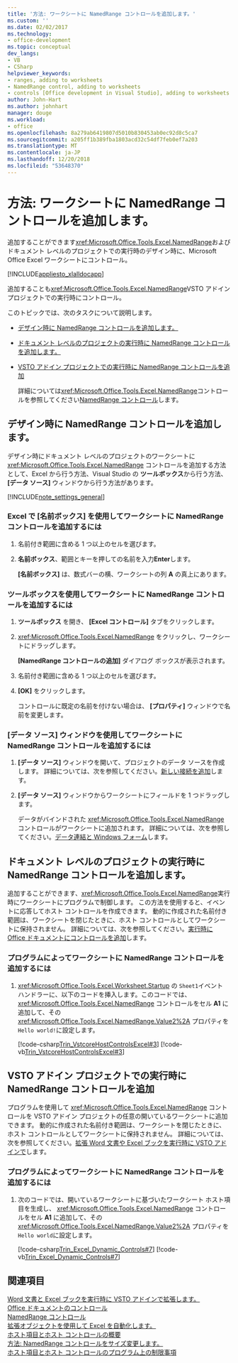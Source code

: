 ```yaml
---
title: '方法: ワークシートに NamedRange コントロールを追加します。'
ms.custom: ''
ms.date: 02/02/2017
ms.technology:
- office-development
ms.topic: conceptual
dev_langs:
- VB
- CSharp
helpviewer_keywords:
- ranges, adding to worksheets
- NamedRange control, adding to worksheets
- controls [Office development in Visual Studio], adding to worksheets
author: John-Hart
ms.author: johnhart
manager: douge
ms.workload:
- office
ms.openlocfilehash: 8a279ab6419807d5010b830453ab0ec92d8c5ca7
ms.sourcegitcommit: a205ff1b389fba1803acd32c54df7feb0ef7a203
ms.translationtype: MT
ms.contentlocale: ja-JP
ms.lasthandoff: 12/20/2018
ms.locfileid: "53648370"
---
```

# <a name="how-to-add-namedrange-controls-to-worksheets"></a>方法: ワークシートに NamedRange コントロールを追加します。
  追加することができます<xref:Microsoft.Office.Tools.Excel.NamedRange>およびドキュメント レベルのプロジェクトでの実行時のデザイン時に、Microsoft Office Excel ワークシートにコントロール。  
  
 [!INCLUDE[appliesto_xlalldocapp](../vsto/includes/appliesto-xlalldocapp-md.md)]  
  
 追加することも<xref:Microsoft.Office.Tools.Excel.NamedRange>VSTO アドイン プロジェクトでの実行時にコントロール。  
  
 このトピックでは、次のタスクについて説明します。  
  
- [デザイン時に NamedRange コントロールを追加します。](#designtime)  
  
- [ドキュメント レベルのプロジェクトの実行時に NamedRange コントロールを追加します。](#runtimedoclevel)  
  
- [VSTO アドイン プロジェクトでの実行時に NamedRange コントロールを追加](#runtimeaddin)  
  
  詳細については<xref:Microsoft.Office.Tools.Excel.NamedRange>コントロールを参照してください[NamedRange コントロール](../vsto/namedrange-control.md)します。  
  
##  <a name="designtime"></a> デザイン時に NamedRange コントロールを追加します。  
 デザイン時にドキュメント レベルのプロジェクトのワークシートに <xref:Microsoft.Office.Tools.Excel.NamedRange> コントロールを追加する方法として、Excel から行う方法、Visual Studio の **ツールボックス**から行う方法、 **[データ ソース]** ウィンドウから行う方法があります。  
  
 [!INCLUDE[note_settings_general](../sharepoint/includes/note-settings-general-md.md)]  
  
### <a name="to-add-a-namedrange-control-to-a-worksheet-using-the-name-box-in-excel"></a>Excel で [名前ボックス] を使用してワークシートに NamedRange コントロールを追加するには  
  
1.  名前付き範囲に含める 1 つ以上のセルを選びます。  
  
2.  **名前ボックス**、範囲とキーを押しての名前を入力**Enter**します。  
  
     **[名前ボックス]** は、数式バーの横、ワークシートの列 **A** の真上にあります。  
  
### <a name="to-add-a-namedrange-control-to-a-worksheet-using-the-toolbox"></a>ツールボックスを使用してワークシートに NamedRange コントロールを追加するには  
  
1.  **ツールボックス** を開き、 **[Excel コントロール]** タブをクリックします。  
  
2.  <xref:Microsoft.Office.Tools.Excel.NamedRange> をクリックし、ワークシートにドラッグします。  
  
     **[NamedRange コントロールの追加]** ダイアログ ボックスが表示されます。  
  
3.  名前付き範囲に含める 1 つ以上のセルを選びます。  
  
4.  **[OK]** をクリックします。  
  
     コントロールに既定の名前を付けない場合は、 **[プロパティ]** ウィンドウで名前を変更します。  
  
### <a name="to-add-a-namedrange-control-to-a-worksheet-using-the-data-sources-window"></a>[データ ソース] ウィンドウを使用してワークシートに NamedRange コントロールを追加するには  
  
1.  **[データ ソース]** ウィンドウを開いて、プロジェクトのデータ ソースを作成します。 詳細については、次を参照してください。[新しい接続を追加](../data-tools/add-new-connections.md)します。  
  
2.  **[データ ソース]** ウィンドウからワークシートにフィールドを 1 つドラッグします。  
  
     データがバインドされた <xref:Microsoft.Office.Tools.Excel.NamedRange> コントロールがワークシートに追加されます。 詳細については、次を参照してください。[データ連結と Windows フォーム](/dotnet/framework/winforms/data-binding-and-windows-forms)します。  
  
##  <a name="runtimedoclevel"></a> ドキュメント レベルのプロジェクトの実行時に NamedRange コントロールを追加します。  
 追加することができます、<xref:Microsoft.Office.Tools.Excel.NamedRange>実行時にワークシートにプログラムで制御します。 この方法を使用すると、イベントに応答してホスト コントロールを作成できます。 動的に作成された名前付き範囲は、ワークシートを閉じたときに、ホスト コントロールとしてワークシートに保持されません。 詳細については、次を参照してください。[実行時に Office ドキュメントにコントロールを追加](../vsto/adding-controls-to-office-documents-at-run-time.md)します。  
  
### <a name="to-add-a-namedrange-control-to-a-worksheet-programmatically"></a>プログラムによってワークシートに NamedRange コントロールを追加するには  
  
1.  <xref:Microsoft.Office.Tools.Excel.Worksheet.Startup> の `Sheet1`イベント ハンドラーに、以下のコードを挿入します。このコードでは、 <xref:Microsoft.Office.Tools.Excel.NamedRange> コントロールをセル **A1** に追加して、その <xref:Microsoft.Office.Tools.Excel.NamedRange.Value2%2A> プロパティを `Hello world!`に設定します。  
  
     [!code-csharp[Trin_VstcoreHostControlsExcel#3](../vsto/codesnippet/CSharp/Trin_VstcoreHostControlsExcelCS/Sheet1.cs#3)]
     [!code-vb[Trin_VstcoreHostControlsExcel#3](../vsto/codesnippet/VisualBasic/Trin_VstcoreHostControlsExcelVB/Sheet1.vb#3)]  
  
##  <a name="runtimeaddin"></a> VSTO アドイン プロジェクトでの実行時に NamedRange コントロールを追加  
 プログラムを使用して <xref:Microsoft.Office.Tools.Excel.NamedRange> コントロールを VSTO アドイン プロジェクトの任意の開いているワークシートに追加できます。 動的に作成された名前付き範囲は、ワークシートを閉じたときに、ホスト コントロールとしてワークシートに保持されません。 詳細については、次を参照してください。[拡張 Word 文書や Excel ブックを実行時に VSTO アドインで](../vsto/extending-word-documents-and-excel-workbooks-in-vsto-add-ins-at-run-time.md)します。  
  
### <a name="to-add-a-namedrange-control-to-a-worksheet-programmatically"></a>プログラムによってワークシートに NamedRange コントロールを追加するには  
  
1.  次のコードでは、開いているワークシートに基づいたワークシート ホスト項目を生成し、 <xref:Microsoft.Office.Tools.Excel.NamedRange> コントロールをセル **A1** に追加して、その <xref:Microsoft.Office.Tools.Excel.NamedRange.Value2%2A> プロパティを `Hello world`に設定します。  
  
     [!code-csharp[Trin_Excel_Dynamic_Controls#7](../vsto/codesnippet/CSharp/Trin_Excel_Dynamic_Controls/ThisAddIn.cs#7)]
     [!code-vb[Trin_Excel_Dynamic_Controls#7](../vsto/codesnippet/VisualBasic/Trin_Excel_Dynamic_Controls/ThisAddIn.vb#7)]  
  
## <a name="see-also"></a>関連項目  
 [Word 文書と Excel ブックを実行時に VSTO アドインで拡張します。](../vsto/extending-word-documents-and-excel-workbooks-in-vsto-add-ins-at-run-time.md)   
 [Office ドキュメントのコントロール](../vsto/controls-on-office-documents.md)   
 [NamedRange コントロール](../vsto/namedrange-control.md)   
 [拡張オブジェクトを使用して Excel を自動化します。](../vsto/automating-excel-by-using-extended-objects.md)   
 [ホスト項目とホスト コントロールの概要](../vsto/host-items-and-host-controls-overview.md)   
 [方法: NamedRange コントロールをサイズ変更します。](../vsto/how-to-resize-namedrange-controls.md)   
 [ホスト項目とホスト コントロールのプログラム上の制限事項](../vsto/programmatic-limitations-of-host-items-and-host-controls.md)  
  
  